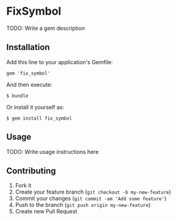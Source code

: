 # FixSymbol

TODO: Write a gem description

## Installation

Add this line to your application's Gemfile:

    gem 'fix_symbol'

And then execute:

    $ bundle

Or install it yourself as:

    $ gem install fix_symbol

## Usage

TODO: Write usage instructions here

## Contributing

1. Fork it
2. Create your feature branch (`git checkout -b my-new-feature`)
3. Commit your changes (`git commit -am 'Add some feature'`)
4. Push to the branch (`git push origin my-new-feature`)
5. Create new Pull Request
